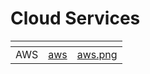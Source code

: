 # Cloud Services



<table data-card-size="large" data-view="cards"><thead><tr><th></th><th data-hidden data-card-target data-type="content-ref"></th><th data-hidden data-card-cover data-type="files"></th></tr></thead><tbody><tr><td>AWS</td><td><a href="aws/">aws</a></td><td><a href="../../.gitbook/assets/aws.png">aws.png</a></td></tr></tbody></table>
